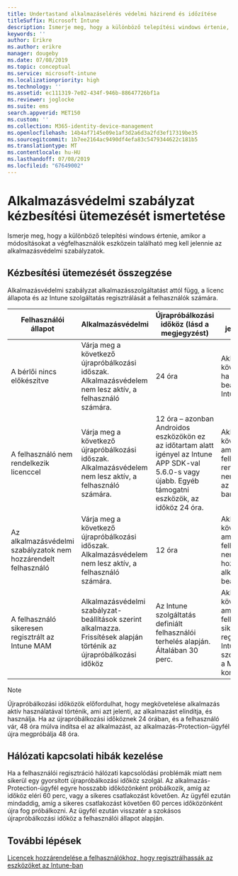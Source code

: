 ```yaml
---
title: Undertastand alkalmazáselérés védelmi házirend és időzítése
titleSuffix: Microsoft Intune
description: Ismerje meg, hogy a különböző telepítési windows értenie, amikor a módosítások meg kell jelennie a végfelhasználói eszközökön az alkalmazásvédelmi szabályzatok.
keywords: ''
author: Erikre
ms.author: erikre
manager: dougeby
ms.date: 07/08/2019
ms.topic: conceptual
ms.service: microsoft-intune
ms.localizationpriority: high
ms.technology: ''
ms.assetid: ec111319-7e02-434f-946b-88647726bf1a
ms.reviewer: joglocke
ms.suite: ems
search.appverid: MET150
ms.custom: ''
ms.collection: M365-identity-device-management
ms.openlocfilehash: 14b4af7145e09e1af3d2a6d3a2fd3ef17319be35
ms.sourcegitcommit: 1b7ee2164ac9490df4efa83c5479344622c181b5
ms.translationtype: MT
ms.contentlocale: hu-HU
ms.lasthandoff: 07/08/2019
ms.locfileid: "67649002"
---
```

# <a name="understand-app-protection-policy-delivery-timing"></a>Alkalmazásvédelmi szabályzat kézbesítési ütemezését ismertetése

Ismerje meg, hogy a különböző telepítési windows értenie, amikor a módosításokat a végfelhasználók eszközein található meg kell jelennie az alkalmazásvédelmi szabályzatok.

## <a name="delivery-timing-summary"></a>Kézbesítési ütemezését összegzése

Alkalmazásvédelmi szabályzat alkalmazásszolgáltatást attól függ, a licenc állapota és az Intune szolgáltatás regisztrálását a felhasználók számára.  

|    Felhasználói állapot    |    Alkalmazásvédelmi     |    Újrapróbálkozási időköz (lásd a megjegyzést)    |    Miért jelentkezik?    |
|-----------------------------------------------------|-------------------------------------------------------------------------------------------------|--------------------------------------------------------------------------------------|-----------------------------------------------------------------------------------------------------------|
|    A bérlői nincs előkészítve    |    Várja meg a következő újrapróbálkozási időszak.  Alkalmazásvédelem nem lesz aktív, a felhasználó számára.    |    24 óra    |    Akkor következik be, ha nincs beállítva az Intune-bérlő.    |
|    A felhasználó nem rendelkezik licenccel     |    Várja meg a következő újrapróbálkozási időszak.  Alkalmazásvédelem nem lesz aktív, a felhasználó számára.     |    12 óra – azonban Androidos eszközökön ez az időtartam alatt igényel az Intune APP SDK-val 5.6.0-s vagy újabb. Egyéb támogatni eszközök, az időköz 24 óra.   |    Akkor következik be, amikor a felhasználó rendelkezik nem jogosult, az Intune-ban.    |
|    Az alkalmazásvédelmi szabályzatok nem hozzárendelt felhasználó    |    Várja meg a következő újrapróbálkozási időszak.  Alkalmazásvédelem nem lesz aktív, a felhasználó számára.    |    12 óra        |    Akkor következik be, amikor a felhasználó nem hozzárendelt alkalmazás beállításait.    |
|    A felhasználó sikeresen regisztrált az Intune MAM    |    Alkalmazásvédelmi szabályzat-beállítások szerint alkalmazza.    Frissítések alapján történik az újrapróbálkozási időköz    |    Az Intune szolgáltatás definiált felhasználói terhelés alapján.    Általában 30 perc.     |    Akkor következik be, amikor a felhasználó sikeresen regisztrálta az Intune szolgáltatással a MAM-konfiguráció.    |

> [!NOTE]
> Újrapróbálkozási időközök előfordulhat, hogy megkövetelése alkalmazás aktív használatával történik, ami azt jelenti, az alkalmazást elindítja, és használja.  Ha az újrapróbálkozási időköznek 24 órában, és a felhasználó vár, 48 óra múlva indítsa el az alkalmazást, az alkalmazás-Protection-ügyfél újra megpróbálja 48 óra.

## <a name="handling-network-connectivity-issues"></a>Hálózati kapcsolati hibák kezelése

Ha a felhasználói regisztráció hálózati kapcsolódási problémák miatt nem sikerül egy gyorsított újrapróbálkozási időköz szolgál.  Az alkalmazás-Protection-ügyfél egyre hosszabb időközönként próbálkozik, amíg az időköz eléri 60 perc, vagy a sikeres csatlakozást követően.  Az ügyfél ezután mindaddig, amíg a sikeres csatlakozást követően 60 perces időközönként újra fog próbálkozni. Az ügyfél ezután visszatér a szokásos újrapróbálkozási időköz a felhasználói állapot alapján.

## <a name="next-steps"></a>További lépések

[Licencek hozzárendelése a felhasználókhoz, hogy regisztrálhassák az eszközöket az Intune-ban](licenses-assign.md)

